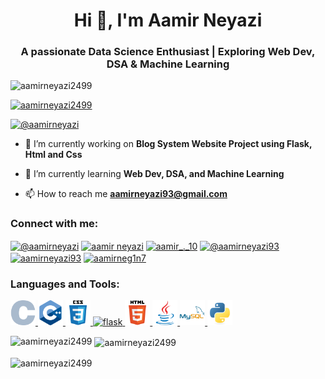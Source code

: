 <h1 align="center">Hi 👋, I'm Aamir Neyazi</h1>
<h3 align="center">A passionate Data Science Enthusiast | Exploring Web Dev, DSA & Machine Learning</h3>

<p align="left"> <img src="https://komarev.com/ghpvc/?username=aamirneyazi2499&label=Profile%20views&color=0e75b6&style=flat" alt="aamirneyazi2499" /> </p>

<p align="left"> <a href="https://github.com/ryo-ma/github-profile-trophy"><img src="https://github-profile-trophy.vercel.app/?username=aamirneyazi2499" alt="aamirneyazi2499" /></a> </p>

<p align="left"> <a href="https://twitter.com/@aamirneyazi" target="blank"><img src="https://img.shields.io/twitter/follow/@aamirneyazi?logo=twitter&style=for-the-badge" alt="@aamirneyazi" /></a> </p>

- 🔭 I’m currently working on **Blog System Website Project using Flask, Html and Css**

- 🌱 I’m currently learning **Web Dev, DSA, and Machine Learning**

- 📫 How to reach me **aamirneyazi93@gmail.com**

<h3 align="left">Connect with me:</h3>
<p align="left">
<a href="https://twitter.com/@aamirneyazi" target="blank"><img align="center" src="https://raw.githubusercontent.com/rahuldkjain/github-profile-readme-generator/master/src/images/icons/Social/twitter.svg" alt="@aamirneyazi" height="30" width="40" /></a>
<a href="https://linkedin.com/in/aamir neyazi" target="blank"><img align="center" src="https://raw.githubusercontent.com/rahuldkjain/github-profile-readme-generator/master/src/images/icons/Social/linked-in-alt.svg" alt="aamir neyazi" height="30" width="40" /></a>
<a href="https://instagram.com/aamir_._10" target="blank"><img align="center" src="https://raw.githubusercontent.com/rahuldkjain/github-profile-readme-generator/master/src/images/icons/Social/instagram.svg" alt="aamir_._10" height="30" width="40" /></a>
<a href="https://www.hackerrank.com/@aamirneyazi93" target="blank"><img align="center" src="https://raw.githubusercontent.com/rahuldkjain/github-profile-readme-generator/master/src/images/icons/Social/hackerrank.svg" alt="@aamirneyazi93" height="30" width="40" /></a>
<a href="https://www.leetcode.com/aamirneyazi93" target="blank"><img align="center" src="https://raw.githubusercontent.com/rahuldkjain/github-profile-readme-generator/master/src/images/icons/Social/leet-code.svg" alt="aamirneyazi93" height="30" width="40" /></a>
<a href="https://auth.geeksforgeeks.org/user/aamirneg1n7" target="blank"><img align="center" src="https://raw.githubusercontent.com/rahuldkjain/github-profile-readme-generator/master/src/images/icons/Social/geeks-for-geeks.svg" alt="aamirneg1n7" height="30" width="40" /></a>
</p>

<h3 align="left">Languages and Tools:</h3>
<p align="left"> <a href="https://www.cprogramming.com/" target="_blank" rel="noreferrer"> <img src="https://raw.githubusercontent.com/devicons/devicon/master/icons/c/c-original.svg" alt="c" width="40" height="40"/> </a> <a href="https://www.w3schools.com/cpp/" target="_blank" rel="noreferrer"> <img src="https://raw.githubusercontent.com/devicons/devicon/master/icons/cplusplus/cplusplus-original.svg" alt="cplusplus" width="40" height="40"/> </a> <a href="https://www.w3schools.com/css/" target="_blank" rel="noreferrer"> <img src="https://raw.githubusercontent.com/devicons/devicon/master/icons/css3/css3-original-wordmark.svg" alt="css3" width="40" height="40"/> </a> <a href="https://flask.palletsprojects.com/" target="_blank" rel="noreferrer"> <img src="https://www.vectorlogo.zone/logos/pocoo_flask/pocoo_flask-icon.svg" alt="flask" width="40" height="40"/> </a> <a href="https://www.w3.org/html/" target="_blank" rel="noreferrer"> <img src="https://raw.githubusercontent.com/devicons/devicon/master/icons/html5/html5-original-wordmark.svg" alt="html5" width="40" height="40"/> </a> <a href="https://www.java.com" target="_blank" rel="noreferrer"> <img src="https://raw.githubusercontent.com/devicons/devicon/master/icons/java/java-original.svg" alt="java" width="40" height="40"/> </a> <a href="https://www.mysql.com/" target="_blank" rel="noreferrer"> <img src="https://raw.githubusercontent.com/devicons/devicon/master/icons/mysql/mysql-original-wordmark.svg" alt="mysql" width="40" height="40"/> </a> <a href="https://www.python.org" target="_blank" rel="noreferrer"> <img src="https://raw.githubusercontent.com/devicons/devicon/master/icons/python/python-original.svg" alt="python" width="40" height="40"/> </a> </p>

<p><img align="left" src="https://github-readme-stats.vercel.app/api/top-langs?username=aamirneyazi2499&show_icons=true&locale=en&layout=compact" alt="aamirneyazi2499" /></p>

<p>&nbsp;<img align="center" src="https://github-readme-stats.vercel.app/api?username=aamirneyazi2499&show_icons=true&locale=en" alt="aamirneyazi2499" /></p>

<p><img align="center" src="https://github-readme-streak-stats.herokuapp.com/?user=aamirneyazi2499&" alt="aamirneyazi2499" /></p>
